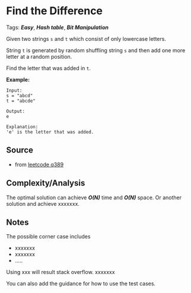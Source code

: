 [comment]: <> (This is a comment, it will not be included. For every question commit to the repository, you should put this readme file in the question/problem folder as a readme file, rename it to README.md)

# Find the Difference
Tags: ___Easy___, ___Hash table___, ___Bit Manipulation___

Given two strings `s` and `t` which consist of only lowercase letters.

String `t` is generated by random shuffling string `s` and then add one more letter at a random position.

Find the letter that was added in `t`.

__Example:__
```
Input:
s = "abcd"
t = "abcde"

Output:
e

Explanation:
'e' is the letter that was added.
```

## Source
* from [leetcode q389](https://leetcode.com/problems/find-the-difference)

## Complexity/Analysis
The optimal solution can achieve ___O(N)___ time and ___O(N)___ space. Or another solution and achieve xxxxxxx.

## Notes
The possible corner case includes
* xxxxxxx
* xxxxxxx
* .....

Using xxx will result stack overflow. xxxxxxx

You can also add the guidance for how to use the test cases.
